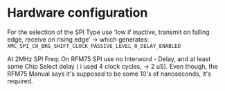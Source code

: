 # Hardware configuration

For the selection of the SPI Type use 'low if inactive, transmit on falling edge, receive on rising edge' -> which generates: `XMC_SPI_CH_BRG_SHIFT_CLOCK_PASSIVE_LEVEL_0_DELAY_ENABLED`

At 2MHz SPI Freq:
On RFM75 SPI use no Interword - Delay, and at least some Chip Select delay ( i used 4 clock cycles, -> 2 uS). Even though, the RFM75 Manual says it's supposed to be some 10's of nanoseconds, it's required.
